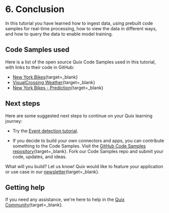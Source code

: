 # 6. Conclusion

In this tutorial you have learned how to ingest data, using prebuilt code samples for real-time processing, how to view the data in different ways, and how to query the data to enable model training. 

## Code Samples used

Here is a list of the open source Quix Code Samples used in this tutorial, with links to their code in GitHub:

* [New York Bikes](https://github.com/quixio/quix-samples/tree/main/python/sources/NY-Citibikes){target=_blank}
* [VisualCrossing Weather](https://github.com/quixio/quix-samples/tree/main/python/sources/visualcrossing-weather){target=_blank}
* [New York Bikes - Prediction](https://github.com/quixio/quix-samples/tree/main/python/transformations/NY-Bikes-Predictions){target=_blank}

## Next steps

Here are some suggested next steps to continue on your Quix learning journey:

* Try the [Event detection tutorial](../event-detection/overview.md).

* If you decide to build your own connectors and apps, you can contribute something to the Code Samples. Visit the [GitHub Code Samples repository](https://github.com/quixio/quix-samples){target=_blank}. Fork our Code Samples repo and submit your code, updates, and ideas.

What will you build? Let us know! Quix would like to feature your application or use case in our [newsletter](https://www.quix.io/community/){target=_blank}.

## Getting help

If you need any assistance, we're here to help in the [Quix Community](https://quix.io/slack-invite){target=_blank}.
